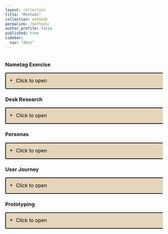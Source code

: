 ```yaml
---
layout: collection
title: "Methods"
collection: methods
permalink: /methods/
author_profile: false
published: true
sidebar:
  nav: "docs"
---
```

<style>
  .container {
    overflow: hidden; /* Allow container to scroll if needed */
    height: 100%; /* Adjust height to 100% */
    display: flex;
    flex-direction: column;
    justify-content: flex-start;
    align-items: flex-start;
    width: 100%;
  }

  details {
    width: 100%;
    background: #E5D5BA;
    border-color: black; /* This line sets the border color to black */
    color: rgba(255, 255, 255, 0.9);
    border: 2px solid;
    cursor: pointer;
    transition: background 0.3s, color 0.3s, border-color 0.3s, all 0.6s;
    border-radius: 4px;
    min-height: 48px;
    /*max-height: 60px;*/
  }

  details:hover {
    border-color: #878d99;
    color: rgba(255, 255, 255, 0.6);
  }

  details:active {
    color: rgba(255, 255, 255, 0.9);
    border-color: #6d7380;
  }

  details + details {
    margin-top: 10px;
  }

  details p {
    color: black;
    line-height: 1.7;
    margin: 10px 0 0;
    padding: 0 20px 15px;
  }


  details.square {
    color: black;
    background: #E5D5BA;
  }

  details[open] {
    transition: background 0.3s, color 0.3s, border-color 0.3s, all 0.6s;
    /*min-height: 100px;*/
    /*max-height: 200px;*/
  }

  summary {
    list-style: none;
    outline: none;
    font-size: 16px;
    font-style: bold;
    padding: 13px;
    width: 100%;
    color: black;
  }

  summary:selection {
    background: transparent;
  }

  summary .close {
    display: none;
  }

  [open] summary .close {
    display: inline;
  }

  summary .open {
    display: inline;
  }

  [open] summary .open {
    display: none;
  }

  [open] summary {
    display: inline;
  }

  summary:after {
    margin-top: 2px;
    content: "➕";
    float: left;
    margin-right: 11px;
    text-align: center;
    font-size: 11px;
  }

  [open] summary:after {
    padding: 0 0 12px 0;
    content: "➖";
  }

  marker {
    display: none;
  }
</style>

<div class="container">
<h3>Nametag Exercise</h3>
  <details class="default square">
      <summary>Click to <span class="open">open</span><span class="close">close</span></summary>
      <img src="{{ site.baseurl }}/assets/images/Nametag.png" alt="Nametag">
      <small>Link to template: </small>
      <small>Template from “The Universal Design Guide”: </small>
      <small><a href="https://universaldesignguide.com/wp-content/uploads/Template_nametag.pdf">Link to template</a></small>
  </details>
<h3>Desk Research</h3>
  <details class="default square">
      <summary>Click to <span class="open">open</span><span class="close">close</span></summary>
      <img src="{{ site.baseurl }}/assets/images/DeskResearch.png" alt="DeskResearch">
      
  </details>
<h3>Personas</h3>
  <details class="default square">
      <summary>Click to <span class="open">open</span><span class="close">close</span></summary>
      <img src="{{ site.baseurl }}/assets/images/Personas.png" alt="Personas">
      <small>Link to template: </small>
      <small>Template from “The Universal Design Guide”: </small>
      <small><a href="https://universaldesignguide.com/wp-content/uploads/Persona_v2.pdf">Link to template</a></small>
  </details>
<h3>User Journey</h3>
  <details class="default square">
      <summary>Click to <span class="open">open</span><span class="close">close</span></summary>
      <img src="{{ site.baseurl }}/assets/images/UserJourney.png" alt="UserJourney">
      <small>Link to template: </small>
      <small>Template from “The Universal Design Guide”: </small>
      <small><a href="https://universaldesignguide.com/wp-content/uploads/Journey-map-v2.pdf">Link to template</a></small>
  </details>
<h3>Prototyping</h3>
  <details class="default square">
      <summary>Click to <span class="open">open</span><span class="close">close</span></summary>
      <img src="{{ site.baseurl }}/assets/images/Prototyping.png" alt="Prototyping">
  </details>
</div>


